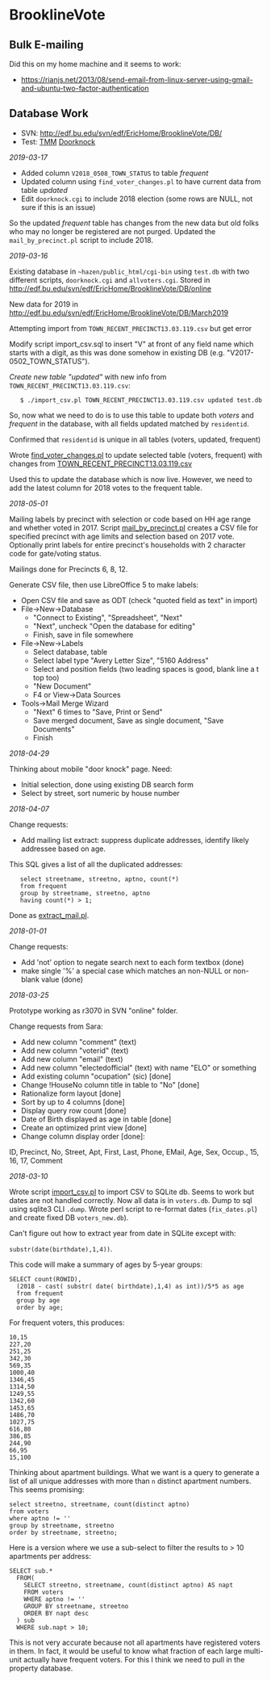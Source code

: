 # BrooklineVote
## Bulk E-mailing

Did this on my home machine and it seems to work:

 * https://rianjs.net/2013/08/send-email-from-linux-server-using-gmail-and-ubuntu-two-factor-authentication

## Database Work

 * SVN:  http://edf.bu.edu/svn/edf/EricHome/BrooklineVote/DB/
 * Test: [TMM](https://ohm.bu.edu/~hazen/online/test_query.cgi) [Doorknock](http://ohm.bu.edu/~hazen/online/doorknock.cgi)

*2019-03-17*

 * Added column `V2018_0508_TOWN_STATUS` to table *frequent*
 * Updated column using `find_voter_changes.pl` to have current data from table *updated*
 * Edit `doorknock.cgi` to include 2018 election (some rows are NULL, not sure if this is an issue)

So the updated *frequent* table has changes from the new data but old folks who may no longer be registered are not purged.  Updated the `mail_by_precinct.pl` script to include 2018.

*2019-03-16*

Existing database in `~hazen/public_html/cgi-bin` using `test.db` with two different scripts, `doorknock.cgi` and `allvoters.cgi`.  Stored in http://edf.bu.edu/svn/edf/EricHome/BrooklineVote/DB/online

New data for 2019 in http://edf.bu.edu/svn/edf/EricHome/BrooklineVote/DB/March2019

Attempting import from `TOWN_RECENT_PRECINCT13.03.119.csv` but get error

Modify script import_csv.sql to insert "V" at front of any field name which starts with a digit, as this
was done somehow in existing DB (e.g. "V2017-0502_TOWN_STATUS").

*Create new table "updated"* with new info from `TOWN_RECENT_PRECINCT13.03.119.csv`:
```
   $ ./import_csv.pl TOWN_RECENT_PRECINCT13.03.119.csv updated test.db
```

So, now what we need to do is to use this table to update both *voters* and *frequent* in the
database, with all fields updated matched by `residentid`.

Confirmed that `residentid` is unique in all tables (voters, updated, frequent)

Wrote [find_voter_changes.pl](http://edf.bu.edu/svn/edf/EricHome/BrooklineVote/DB/March2019/find_voter_changes.pl) to update selected table (voters, frequent) with changes from [TOWN_RECENT_PRECINCT13.03.119.csv](http://edf.bu.edu/svn/edf/EricHome/BrooklineVote/DB/March2019/TOWN_RECENT_PRECINCT13.03.119.csv)

Used this to update the database which is now live.  However, we need to add the latest column for 2018 votes to the frequent table.

*2018-05-01*

Mailing labels by precinct with selection or code based on HH age range and whether voted in 2017.  Script [mail_by_precinct.pl](http://ohm.bu.edu/svn/edf/EricHome/BrooklineVote/DB/mail_by_precinct.pl) creates a CSV file for specified precinct with age limits and selection based on 2017 vote.  Optionally print labels for entire precinct's households with 2 character code for gate/voting status.

Mailings done for Precincts 6, 8, 12.

Generate CSV file, then use LibreOffice 5 to make labels:

 * Open CSV file and save as ODT (check "quoted field as text" in import)
 * File->New->Database
   * "Connect to Existing", "Spreadsheet", "Next"
   * "Next", uncheck "Open the database for editing"
   * Finish, save in file somewhere
 * File->New->Labels
   * Select database, table
   * Select label type "Avery Letter Size", "5160 Address"
   * Select and position fields (two leading spaces is good, blank line a t top too)
   * "New Document"
   * F4 or View->Data Sources
 * Tools->Mail Merge Wizard
   * "Next" 6 times to "Save, Print or Send"
   * Save merged document, Save as single document, "Save Documents"
   * Finish



*2018-04-29*

Thinking about mobile "door knock" page.  Need:

 * Initial selection, done using existing DB search form
 * Select by street, sort numeric by house number


*2018-04-07*

Change requests:

 * Add mailing list extract:  suppress duplicate addresses, identify likely addressee based on age.

This SQL gives a list of all the duplicated addresses:

```
   select streetname, streetno, aptno, count(*)
   from frequent
   group by streetname, streetno, aptno
   having count(*) > 1;
```

Done as [extract_mail.pl](http://edf.bu.edu/svn/edf/EricHome/BrooklineVote/DB/extract_mail.pl).

*2018-01-01*

Change requests:

 * Add 'not' option to negate search next to each form textbox (done)
 * make single '%' a special case which matches an non-NULL or non-blank value (done)


*2018-03-25*

Prototype working as r3070 in SVN "online" folder.

Change requests from Sara:

 * Add new column "comment" (text)
 * Add new column "voterid" (text)
 * Add new column "email" (text)
 * Add new column "electedofficial" (text) with name "ELO" or something
 * Add existing column "ocupation" (sic) [done]
 * Change !HouseNo column title in table to "No" [done]
 * Rationalize form layout [done]
 * Sort by up to 4 columns [done]
 * Display query row count [done]
 * Date of Birth displayed as age in table [done]
 * Create an optimized print view [done]
 * Change column display order [done]:

ID, Precinct, No, Street, Apt, First, Last,
Phone, EMail, Age, Sex, Occup., 15, 16, 17, Comment

*2018-03-10*

Wrote script [import_csv.pl](http://edf.bu.edu/svn/edf/EricHome/BrooklineVote/DB/import_csv.pl) to import CSV to SQLite db.  Seems to work but dates are not handled correctly.
Now all data is in `voters.db`.  Dump to sql using sqlite3 CLI `.dump`.  Wrote perl script to re-format dates (`fix_dates.pl`) and create fixed DB `voters_new.db`).

Can't figure out how to extract year from date in SQLite except with:

`substr(date(birthdate),1,4))`.

This code will make a summary of ages by 5-year groups:
```
SELECT count(ROWID),
  (2018 - cast( substr( date( birthdate),1,4) as int))/5*5 as age
  from frequent
  group by age
  order by age;
```

For frequent voters, this produces:

```
10,15
227,20
251,25
342,30
569,35
1000,40
1346,45
1314,50
1249,55
1342,60
1453,65
1486,70
1027,75
616,80
386,85
244,90
66,95
15,100
```

Thinking about apartment buildings.  What we want is a query to generate a list of all unique addresses with more than `n` distinct apartment numbers.  This seems promising:

```
select streetno, streetname, count(distinct aptno)
from voters
where aptno != ''
group by streetname, streetno
order by streetname, streetno;
```

Here is a version where we use a sub-select to filter the results to > 10 apartments per address:

```
SELECT sub.*
  FROM(
    SELECT streetno, streetname, count(distinct aptno) AS napt
    FROM voters
    WHERE aptno != ''
    GROUP BY streetname, streetno
    ORDER BY napt desc
  ) sub
  WHERE sub.napt > 10;
```

This is not very accurate because not all apartments have registered voters in them.  In fact, it would be useful to know what fraction of each large multi-unit actually have frequent voters.  For this I think we need to pull in the property database.
